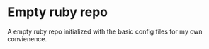 # Empty ruby repo

A empty ruby repo initialized with the basic config files for my own convienence.